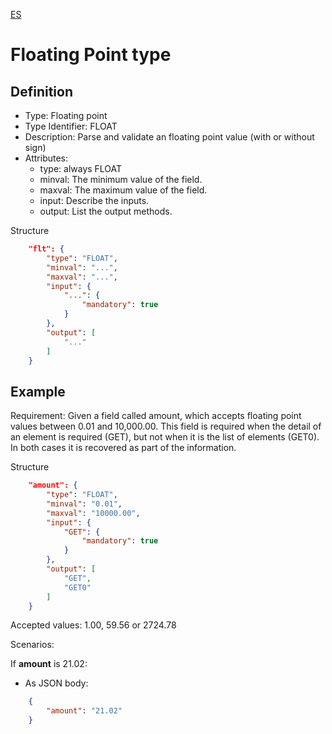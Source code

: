 [ES](FLOAT-ES.md)
# Floating Point type

## Definition
* Type: Floating point
* Type Identifier: FLOAT
* Description: Parse and validate an floating point value (with or without sign)
* Attributes:
  * type: always FLOAT
  * minval: The minimum value of the field.
  * maxval: The maximum value of the field.
  * input: Describe the inputs.
  * output: List the output methods.

Structure
```json
	"flt": {
		"type": "FLOAT",
		"minval": "...",
		"maxval": "...",
		"input": {
			"...": {
				"mandatory": true
			}
		},
		"output": [
			"..."
		]
	}
```

## Example

Requirement: Given a field called amount, which accepts floating point values between 0.01 and 10,000.00.
This field is required when the detail of an element is required (GET), but not when it is the list of elements (GET0).
In both cases it is recovered as part of the information.

Structure
```json
	"amount": {
		"type": "FLOAT",
		"minval": "0.01",
		"maxval": "10000.00",
		"input": {
			"GET": {
				"mandatory": true
			}
		},
		"output": [
			"GET",
			"GET0"
		]
	}
```

Accepted values: 1.00, 59.56 or 2724.78

Scenarios:

If __amount__ is 21.02:
* As JSON body:
```json
	{
		"amount": "21.02"
	}
```
